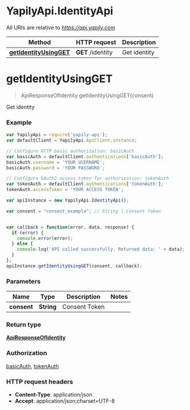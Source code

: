 # YapilyApi.IdentityApi

All URIs are relative to *https://api.yapily.com*

Method | HTTP request | Description
------------- | ------------- | -------------
[**getIdentityUsingGET**](IdentityApi.md#getIdentityUsingGET) | **GET** /identity | Get identity


<a name="getIdentityUsingGET"></a>
# **getIdentityUsingGET**
> ApiResponseOfIdentity getIdentityUsingGET(consent)

Get identity

### Example
```javascript
var YapilyApi = require('yapily-api');
var defaultClient = YapilyApi.ApiClient.instance;

// Configure HTTP basic authorization: basicAuth
var basicAuth = defaultClient.authentications['basicAuth'];
basicAuth.username = 'YOUR USERNAME';
basicAuth.password = 'YOUR PASSWORD';

// Configure OAuth2 access token for authorization: tokenAuth
var tokenAuth = defaultClient.authentications['tokenAuth'];
tokenAuth.accessToken = 'YOUR ACCESS TOKEN';

var apiInstance = new YapilyApi.IdentityApi();

var consent = "consent_example"; // String | Consent Token


var callback = function(error, data, response) {
  if (error) {
    console.error(error);
  } else {
    console.log('API called successfully. Returned data: ' + data);
  }
};
apiInstance.getIdentityUsingGET(consent, callback);
```

### Parameters

Name | Type | Description  | Notes
------------- | ------------- | ------------- | -------------
 **consent** | **String**| Consent Token | 

### Return type

[**ApiResponseOfIdentity**](ApiResponseOfIdentity.md)

### Authorization

[basicAuth](../README.md#basicAuth), [tokenAuth](../README.md#tokenAuth)

### HTTP request headers

 - **Content-Type**: application/json
 - **Accept**: application/json;charset=UTF-8

